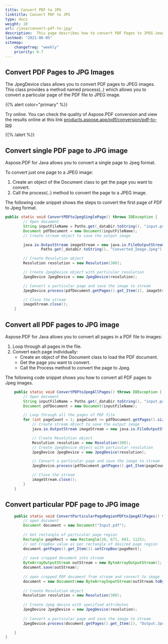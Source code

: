 ```yaml
---
title: Convert PDF to JPG 
linktitle: Convert PDF to JPG
type: docs
weight: 10
url: /java/convert-pdf-to-jpg/
description:  This page describes how to convert PDF Pages to JPEG image, convert all and single pages to JPEG images with Aspose.PDF for Java.
lastmod: "2021-06-05"
sitemap:
    changefreq: "weekly"
    priority: 0.7
---
```


## Convert PDF Pages to JPG Images

The JpegDevice class allows you to convert PDF pages to JPEG images. This class provides a method named process(..) which allows you to convert a particular page of the PDF file to JPEG image.

{{% alert color="primary" %}}

Try online. You can check the quality of Aspose.PDF conversion and view the results online at this link  [products.aspose.app/pdf/conversion/pdf-to-jpg](https://products.aspose.app/pdf/conversion/pdf-to-jpg)

{{% /alert %}}


## Convert single PDF page to JPG image

Aspose.PDF for Java allows you to convert a single page to Jpeg format.

To convert just one page to a JPEG image:

1. Create an object of the Document class to get the page you want to convert.
1. Call the process(..) method to convert the page to a JPEG image.

The following code snippet shows the steps to convert the first page of PDF to Jpeg format.

```java
public static void ConvertPDFtoJpegSinglePage() throws IOException {
        // Open document
        String inputFileName = Paths.get(_dataDir.toString(), "input.pdf").toString();
        Document pdfDocument = new Document(inputFileName);
        // Create stream object to save the output image

        java.io.OutputStream imageStream = new java.io.FileOutputStream(
                Paths.get(_dataDir.toString(), "Converted_Image.Jpeg").toString());

        // Create Resolution object
        Resolution resolution = new Resolution(300);

        // Create JpegDevice object with particular resolution
        JpegDevice JpegDevice = new JpegDevice(resolution);

        // Convert a particular page and save the image to stream
        JpegDevice.process(pdfDocument.getPages().get_Item(1), imageStream);

        // Close the stream
        imageStream.close();
    }
```
## Convert all PDF pages to JPG image

Aspose.PDF for Java allows you to convert all pages in a PDF file to images:

1. Loop through all pages in the file.
1. Convert each page individually:
    - Create an object of the Document class to load the PDF document.
    - Get the page you want to convert.
    - Call the Process method to convert the page to Jpeg.

The following code snippet shows you how to convert all PDF pages to Jpeg images.

```java
    public static void ConvertPDFtoJpegAllPages() throws IOException {
        // Open document
        String inputFileName = Paths.get(_dataDir.toString(), "input.pdf").toString();
        Document pdfDocument = new Document(inputFileName);

        // Loop through all the pages of PDF file
        for (int pageCount = 1; pageCount <= pdfDocument.getPages().size(); pageCount++) {
            // Create stream object to save the output image
            java.io.OutputStream imageStream = new java.io.FileOutputStream("Converted_Image" + pageCount + ".Jpeg");

            // Create Resolution object
            Resolution resolution = new Resolution(300);
            // Create JpegDevice object with particular resolution
            JpegDevice JpegDevice = new JpegDevice(resolution);

            // Convert a particular page and save the image to stream
            JpegDevice.process(pdfDocument.getPages().get_Item(pageCount), imageStream);

            // Close the stream
            imageStream.close();
        }
    }
```
## Convert particular PDF page to JPG image

```java
    public static void ConvertParticularPageRegionPDFtoJpegAllPages() throws IOException {
        // open document
        Document document = new Document("Input.pdf");
        
        // Get rectangle of particular page region
        Rectangle pageRect = new Rectangle(20, 671, 693, 1125);
        // set CropBox value as per rectangle of desired page region
        document.getPages().get_Item(1).setCropBox(pageRect);
        
        // save cropped document into stream
        ByteArrayOutputStream outStream = new ByteArrayOutputStream();
        document.save(outStream);
        
        // open cropped PDF document from stream and convert to image
        document = new Document(new ByteArrayInputStream(outStream.toByteArray()));
        
        // Create Resolution object
        Resolution resolution = new Resolution(300);
        
        // Create Jpeg device with specified attributes
        JpegDevice JpegDevice = new JpegDevice(resolution);
        
        // Convert a particular page and save the image to stream
        JpegDevice.process(document.getPages().get_Item(1), "Output.Jpeg");

    }
}
```